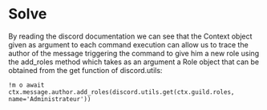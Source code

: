 # Solve

By reading the discord documentation we can see that the Context object given as argument to each command execution can allow us to trace the author of the message triggering the command to give him a new role using the add_roles method which takes as an argument a Role object that can be obtained from the get function of discord.utils:

```!m o await ctx.message.author.add_roles(discord.utils.get(ctx.guild.roles, name='Administrateur'))```



